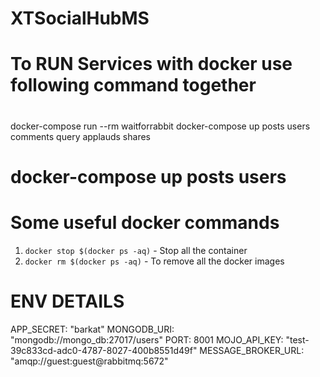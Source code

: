 # XTSocialHubMS

# To RUN Services with docker use following command together

#

docker-compose run --rm waitforrabbit
docker-compose up posts users comments query applauds shares

# docker-compose up posts users

# Some useful docker commands

1. `docker stop $(docker ps -aq)` - Stop all the container
1. `docker rm $(docker ps -aq)` - To remove all the docker images

# ENV DETAILS

APP_SECRET: "barkat"
MONGODB_URI: "mongodb://mongo_db:27017/users"
PORT: 8001
MOJO_API_KEY: "test-39c833cd-adc0-4787-8027-400b8551d49f"
MESSAGE_BROKER_URL: "amqp://guest:guest@rabbitmq:5672"
